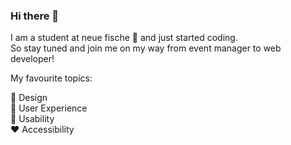 ### Hi there 👋

I am a student at neue fische 🐠 and just started coding.   
So stay tuned and join me on my way from event manager to web developer!

My favourite topics:

💜 Design   
🧡 User Experience   
💛 Usability   
♥️ Accessibility


<!--
**NadineGrosskreuz/NadineGrosskreuz** is a ✨ _special_ ✨ repository because its `README.md` (this file) appears on your GitHub profile.

Here are some ideas to get you started:

- 🔭 I’m currently working on ...
- 🌱 I’m currently learning ...
- 👯 I’m looking to collaborate on ...
- 🤔 I’m looking for help with ...
- 💬 Ask me about ...
- 📫 How to reach me: ...
- 😄 Pronouns: ...
- ⚡ Fun fact: ...
-->
